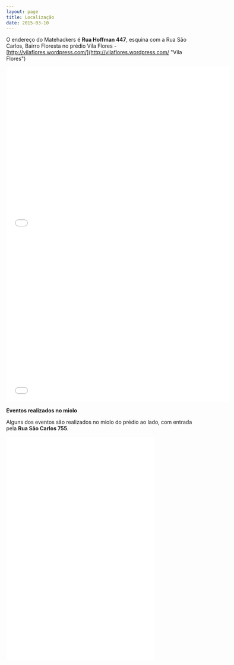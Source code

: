 ```yaml
---
layout: page
title: Localização
date: 2015-03-10
---
```


O endereço do Matehackers é **Rua Hoffman 447**, esquina com a Rua São Carlos, Bairro Floresta no prédio Vila Flores - [http://vilaflores.wordpress.com/](http://vilaflores.wordpress.com/ "Vila Flores")

<iframe style="border: 0;" src="embed?pb=!1m18!1m12!1m3!1d3454.5962744074322!2d-51.209251300000005!3d-30.019746899999998!2m3!1f0!2f0!3f0!3m2!1i1024!2i768!4f13.1!3m3!1m2!1s0x951979bb61919447%3A0x94aeb96a3042ee6d!2sR.+Hoffmann%2C+447+-+Floresta%2C+Porto+Alegre+-+RS%2C+90220-170%2C+Brazil!5e0!3m2!1sen!2sus!4v1423338502209" width="600" height="450" frameborder="0"></iframe>
<iframe style="border: 0;" src="embed?pb=!1m0!3m2!1sen!2sbr!4v1425836343079!6m8!1m7!1sJcEpaoc300SIQwvd3FOP3w!2m2!1d-30.019611!2d-51.209243!3f196.14201032376815!4f5.861043329325014!5f0.7820865974627469" width="600" height="450" frameborder="0">
</iframe>

**Eventos realizados no miolo**

Alguns dos eventos são realizados no miolo do prédio ao lado, com entrada pela **Rua São Carlos 755**.

<iframe style="border: 0;" src="embed?pb=!1m18!1m12!1m3!1d3454.589470425296!2d-51.20957249999997!3d-30.01994219999999!2m3!1f0!2f0!3f0!3m2!1i1024!2i768!4f13.1!3m3!1m2!1s0x951979bca6e5dd93%3A0x4b728b65dda4954!2sR.+S%C3%A3o+Carlos%2C+755+-+Floresta%2C+Porto+Alegre+-+RS%2C+90220-120!5e0!3m2!1sen!2sbr!4v1425836440649" width="400" height="300" frameborder="0"></iframe>
<iframe style="border: 0;" src="embed?pb=!1m0!3m2!1sen!2sbr!4v1425836015173!6m8!1m7!1sLoKBVDFl8DBWsTScRknvsw!2m2!1d-30.019875!2d-51.20953!3f147.2773815733205!4f0.15380117468964727!5f0.4159321992087234" width="400" height="300" frameborder="0">
</iframe>
